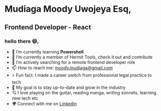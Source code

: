 # Mudiaga Moody Uwojeya Esq, 
## Frontend Developer - React

<!--
**moody2times/moody2times** is a ✨ _special_ ✨ repository because its `README.md` (this file) appears on your GitHub profile.
-->

### hello there :smile:,

- 🌱 I’m currently learning **Powershell**
- 👯 I’m currently a member of Hermit Tools, check it out and contribute
- 🤔 I’m actively searching for a remote frontend developer role
- 📫 How to reach me: moody.mudiaga@gmail.com
- ⚡ Fun fact: I made a career switch from professional legal practice to tech
- 🎯 My goal is to stay up-to-date and grow in the industry
- 💘 I love playing on the guitar, reading manga, writing sonnets, learning new tech etc
- 🌍 Connect with me on [LinkedIn](https://www.linkedin.com/in/mudiaga-moody-uwojeya)
